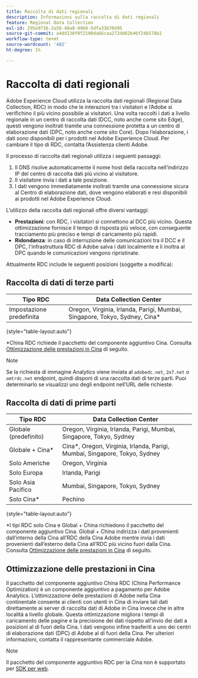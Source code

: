 ```yaml
---
title: Raccolta di dati regionali
description: Informazioni sulla raccolta di dati regionali
feature: Regional Data Collection
exl-id: 295e9736-2a58-48a8-9968-5dfa33b70d95
source-git-commit: a4dd138f0f2198da66caa272dd62b46f24b578b2
workflow-type: tm+mt
source-wordcount: '482'
ht-degree: 1%

---
```


# Raccolta di dati regionali

Adobe Experience Cloud utilizza la raccolta dati regionali (Regional Data Collection, RDC) in modo che le interazioni tra i visitatori e l’Adobe si verifichino il più vicino possibile ai visitatori. Una volta raccolti i dati a livello regionale in un centro di raccolta dati (DCC, noto anche come sito Edge), questi vengono inoltrati tramite una connessione protetta a un centro di elaborazione dati (DPC, noto anche come sito Core). Dopo l’elaborazione, i dati sono disponibili per i prodotti nel Adobe Experience Cloud. Per cambiare il tipo di RDC, contatta l’Assistenza clienti Adobe.

Il processo di raccolta dati regionali utilizza i seguenti passaggi:

1. Il DNS risolve automaticamente il nome host della raccolta nell’indirizzo IP del centro di raccolta dati più vicino al visitatore.
1. Il visitatore invia i dati a tale posizione.
1. I dati vengono immediatamente inoltrati tramite una connessione sicura al Centro di elaborazione dati, dove vengono elaborati e resi disponibili ai prodotti nel Adobe Experience Cloud.

L’utilizzo della raccolta dati regionali offre diversi vantaggi:

* **Prestazioni**: con RDC, i visitatori si connettono al DCC più vicino. Questa ottimizzazione fornisce il tempo di risposta più veloce, con conseguente tracciamento più preciso e tempi di caricamento più rapidi.
* **Ridondanza**: in caso di interruzione delle comunicazioni tra il DCC e il DPC, l&#39;infrastruttura RDC di Adobe salva i dati localmente e li inoltra al DPC quando le comunicazioni vengono ripristinate.

Attualmente RDC include le seguenti posizioni (soggette a modifica):

## Raccolta di dati di terze parti

| Tipo RDC | Data Collection Center |
| --- | --- |
| Impostazione predefinita | Oregon, Virginia, Irlanda, Parigi, Mumbai, Singapore, Tokyo, Sydney, Cina* |

{style="table-layout:auto"}

*China RDC richiede il pacchetto del componente aggiuntivo Cina. Consulta [Ottimizzazione delle prestazioni in Cina](#china-performance-optimization) di seguito.

>[!NOTE]
>
>Se la richiesta di immagine Analytics viene inviata al `adobedc.net`, `2o7.net` o `omtrdc.net` endpoint, quindi disponi di una raccolta dati di terze parti. Puoi determinarlo se visualizzi uno degli endpoint nell’URL delle richieste.

## Raccolta di dati di prime parti

| Tipo RDC | Data Collection Center |
| --- | --- |
| Globale (predefinito) | Oregon, Virginia, Irlanda, Parigi, Mumbai, Singapore, Tokyo, Sydney |
| Globale + Cina* | Cina*, Oregon, Virginia, Irlanda, Parigi, Mumbai, Singapore, Tokyo, Sydney |
| Solo Americhe | Oregon, Virginia |
| Solo Europa | Irlanda, Parigi |
| Solo Asia Pacifico | Mumbai, Singapore, Tokyo, Sydney |
| Solo Cina* | Pechino |

{style="table-layout:auto"}

*I tipi RDC solo Cina e Global + China richiedono il pacchetto del componente aggiuntivo Cina. Global + China indirizza i dati provenienti dall’interno della Cina all’RDC della Cina Adobe mentre invia i dati provenienti dall’esterno della Cina all’RDC più vicino fuori dalla Cina. Consulta [Ottimizzazione delle prestazioni in Cina](#china-performance-optimization) di seguito.

## Ottimizzazione delle prestazioni in Cina

Il pacchetto del componente aggiuntivo China RDC (China Performance Optimization) è un componente aggiuntivo a pagamento per Adobe Analytics. L’ottimizzazione delle prestazioni di Adobe nella Cina continentale consente ai clienti con utenti in Cina di inviare tali dati direttamente ai server di raccolta dati di Adobe in Cina invece che in altre località a livello globale. Questa ottimizzazione migliora i tempi di caricamento delle pagine e la precisione dei dati rispetto all’invio dei dati a posizioni al di fuori della Cina. I dati vengono infine trasferiti a uno dei centri di elaborazione dati (DPC) di Adobe al di fuori della Cina. Per ulteriori informazioni, contatta il rappresentante commerciale Adobe.

>[!NOTE]
>
>Il pacchetto del componente aggiuntivo RDC per la Cina non è supportato per [SDK per web](/help/implement/aep-edge/overview.md).

